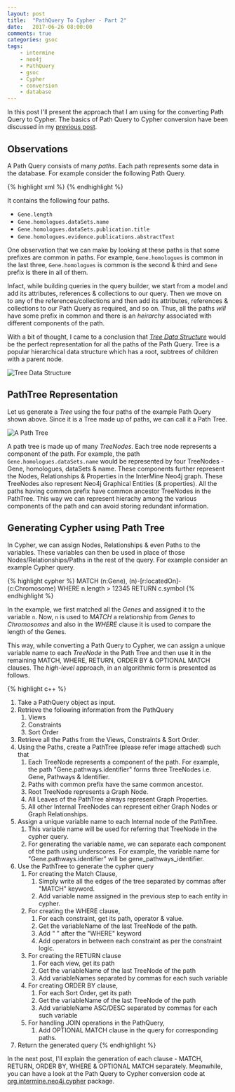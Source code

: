 ```yaml
---
layout: post
title:  "PathQuery To Cypher - Part 2"
date:   2017-06-26 08:00:00
comments: true
categories: gsoc
tags:
    - intermine
    - neo4j
    - PathQuery
    - gsoc
    - Cypher
    - conversion
    - database
---
```


In this post I'll present the approach that I am using for the converting Path Query to Cypher. The basics of Path Query to Cypher conversion have been discussed in my [previous post](/blog/2017/path-query-cypher-puzzle/).

## Observations

A Path Query consists of many *paths*. Each path represents some data in the database. For example consider the following Path Query.

{% highlight xml %}
<query model="genomic" view="Gene.length Gene.homologues.dataSets.publication.title" constraintLogic="(A and B)">
	<constraint path="Gene.homologues.evidence.publications.abstractText" value="a" op="CONTAINS" code="A"/>
	<constraint path="Gene.homologues.dataSets.name" value="a" op="CONTAINS" code="B"/>
</query>
{% endhighlight %}

It contains the following four paths.

- `Gene.length`
- `Gene.homologues.dataSets.name`
- `Gene.homologues.dataSets.publication.title`
- `Gene.homologues.evidence.publications.abstractText`

One observation that we can make by looking at these paths is that some prefixes are common in paths. For example, `Gene.homologues` is common in the last three, `Gene.homologues` is common is the second & third and `Gene` prefix is there in all of them.

Infact, while building queries in the query builder, we start from a model and add its attributes, references & collections to our query. Then we move on to any of the references/collections and then add its attributes, references & collections to our Path Query as required, and so on. Thus, all the paths *will* have some prefix in common and there is an *heirarchy* associated with different components of the path.

With a bit of thought, I came to a conclusion that [*Tree Data Structure*](https://en.wikipedia.org/wiki/Tree_(data_structure)) would be the perfect representation for all the paths of the Path Query. Tree is a popular hierarchical data structure which has a root, subtrees of children with a parent node.

![Tree Data Structure](/images/tree-data-structure.png)

## PathTree Representation

Let us generate a *Tree* using the four paths of the example Path Query shown above. Since it is a Tree made up of paths, we can call it a Path Tree.

![A Path Tree](/images/PathTree.png)

A path tree is made up of many *TreeNodes*. Each tree node represents a component of the path. For example, the path `Gene.homologues.dataSets.name` would be represented by four TreeNodes - Gene, homologues, dataSets & name. These components further represent the Nodes, Relationships & Properties in the InterMine Neo4j graph. These TreeNodes also represent Neo4j Graphical Entities (& properties). All the paths having common prefix have common ancestor TreeNodes in the PathTree. This way we can represent hierachy among the various components of the path and can avoid storing redundant information.

## Generating Cypher using Path Tree

In Cypher, we can assign Nodes, Relationships & even Paths to the variables. These variables can then be used in place of those Nodes/Relationships/Paths in the rest of the query. For example consider an example Cypher query.

{% highlight cypher %}
MATCH (n:Gene), (n)-[r:locatedOn]-(c:Chromosome)
WHERE n.length > 12345
RETURN c.symbol
{% endhighlight %}

In the example, we first matched all the *Genes* and assigned it to the variable `n`. Now, `n` is used to *MATCH* a relationship from *Genes* to *Chromosomes* and also in the *WHERE* clause it is used to compare the length of the Genes.

This way, while converting a Path Query to Cypher, we can assign a unique variable name to each *TreeNode* in the Path Tree and then use it in the remaining MATCH, WHERE, RETURN, ORDER BY & OPTIONAL MATCH clauses. The *high-level* approach, in an algorithmic form is presented as follows.

{% highlight c++ %}
1. Take a PathQuery object as input.
2. Retrieve the following information from the PathQuery
	1. Views
	2. Constraints
	3. Sort Order
3. Retrieve all the Paths from the Views, Constraints & Sort Order.
4. Using the Paths, create a PathTree (please refer image attached) such that 
	1. Each TreeNode represents a component of the path. For example, the path "Gene.pathways.identifier" forms three TreeNodes i.e. Gene, Pathways & Identifier.
	2. Paths with common prefix have the same common ancestor.
	3. Root TreeNode represents a Graph Node.
	4. All Leaves of the PathTree always represent Graph Properties.
	5. All other Internal TreeNodes can represent either Graph Nodes or Graph Relationships.
5. Assign a unique variable name to each Internal node of the PathTree.
	1. This variable name will be used for referring that TreeNode in the cypher query.
	2. For generating the variable name, we can separate each component of the path using underscores. For example, the variable name for "Gene.pathways.identifier" will be gene_pathways_identifier.
6. Use the PathTree to generate the cypher query
	1. For creating the Match Clause,
		1. Simply write all the edges of the tree separated by commas after "MATCH" keyword.
		2. Add variable name assigned in the previous step to each entity in cypher.
	2. For creating the WHERE clause,
		1. For each constraint, get its path, operator & value.
		2. Get the variableName of the last TreeNode of the path.
		3. Add "<variableName> <operator> <value>" after the "WHERE" keyword
		4. Add operators in between each constraint as per the constraint logic.
	3. For creating the RETURN clause
		1. For each view, get its path
		2. Get the variableName of the last TreeNode of the path
		3. Add variableNames separated by commas for each such variable
	4. For creating ORDER BY clause,
		1. For each Sort Order, get its path
		2. Get the variableName of the last TreeNode of the path
		3. Add variableName ASC/DESC separated by commas for each such variable
	5. For handling JOIN operations in the PathQuery,
		1. Add OPTIONAL MATCH clause in the query for corresponding paths.
7. Return the generated query
{% endhighlight %}

In the next post, I'll explain the generation of each clause - MATCH, RETURN, ORDER BY, WHERE & OPTIONAL MATCH separately. Meanwhile, you can have a look at the Path Query to Cypher conversion code at [org.intermine.neo4j.cypher](https://github.com/intermine/neo4j/tree/dev/src/org/intermine/neo4j/cypher) package. 